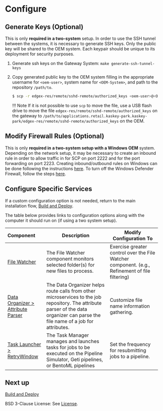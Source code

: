 # Configure

## Generate Keys (Optional)

This is only **required in a two-system** setup. In order to use the SSH tunnel between the systems, it is necessary to generate SSH keys. 
Only the public key will be shared to the OEM system. Each keypair should be unique to its deployment for security purposes.

1. Generate ssh keys on the Gateway System: `make generate-ssh-tunnel-keys`
2. Copy generated public key to the OEM system filling in the appropriate username for `<oem-user>`, system name for `<OEM-System>`, and path to the repository `/path/to`.
    ```bash
    $ scp -r edgex-res/remote/sshd-remote/authorized_keys <oem-user>@<OEM-System>:/path/to/applications.retail.kaskey-park.kaskey-park/edgex-res/remote/sshd-remote/authorized_keys
    ```
   
    !!! Note
        If it is not possible to use `scp` to move the file, use a USB flash drive to move the file `edgex-res/remote/sshd-remote/authorized_keys` on the gateway to `/path/to/applications.retail.kaskey-park.kaskey-park/edgex-res/remote/sshd-remote/authorized_keys` on the OEM.

## Modify Firewall Rules (Optional)

This is only **required in a two-system setup with a Windows OEM** system. 
Depending on the network setup, it may be necessary to create an inbound rule in order to allow traffic in for SCP on port 2222 and for the port forwarding on port 2223.
Creating inbound/outbound rules on Windows can be done following the instructions [here](https://learn.microsoft.com/en-us/windows/security/operating-system-security/network-security/windows-firewall/best-practices-configuring).
To turn off the Windows Defender Firewall, follow the steps [here](https://support.microsoft.com/en-us/windows/turn-microsoft-defender-firewall-on-or-off-ec0844f7-aebd-0583-67fe-601ecf5d774f).

## Configure Specific Services

If a custom configuration option is not needed, return to the main installation flow, [Build and Deploy](system-setup.md). 

The table below provides links to configuration options along with the computer it should run on (if using a two system setup). 

| Component                             | Description           | Modify Configuration To  | 
|:--------------------------------------|-----------------------|----------------------------|
| [File Watcher](../services/ms-file-watcher.md#configuration) | The File Watcher component monitors selected folder(s) for new files to process.  | Exercise greater control over the File Watcher component. (e.g., Refinement of file filtering)   | 
| [Data Organizer > Attribute Parser](../services/ms-data-organizer.md#attribute-parser) | The Data Organizer helps route calls from other microservices to the job repository. The attribute parser of the data organizer can parse the file name of a job for attributes.  | Customize file name information gathering.   |
| [Task Launcher > RetryWindow ](../services/as-task-launcher.md#configuration) | The Task Manager manages and launches tasks for jobs to be executed on the Pipeline Simulator, Geti pipelines, or BentoML pipelines  | Set the frequency for resubmitting jobs to a pipeline.    |

## Next up

[Build and Deploy](system-setup.md)

BSD 3-Clause License: See [License](../LICENSE.md).